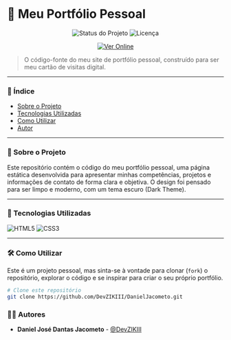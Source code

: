 # 🎨 Meu Portfólio Pessoal

<p align="center">
  <img src="https://img.shields.io/badge/status-ativo-brightgreen?style=for-the-badge" alt="Status do Projeto">
  <img src="https://img.shields.io/badge/licen%C3%A7a-MIT-blue?style=for-the-badge" alt="Licença">
</p>

<p align="center">
  </p>

<p align="center">
  <a href="https://devzikiii.github.io/DanielJacometo/" target="_blank">
    <img src="https://img.shields.io/badge/Ver_Online-Acessar_Portfólio-blueviolet?style=for-the-badge&logo=rocket" alt="Ver Online">
  </a>
</p>

> O código-fonte do meu site de portfólio pessoal, construído para ser meu cartão de visitas digital.

---

### 📝 Índice
- [Sobre o Projeto](#-sobre-o-projeto)
- [Tecnologias Utilizadas](#-tecnologias-utilizadas)
- [Como Utilizar](#-como-utilizar)
- [Autor](#-autor)

---

### 📖 Sobre o Projeto

Este repositório contém o código do meu portfólio pessoal, uma página estática desenvolvida para apresentar minhas competências, projetos e informações de contato de forma clara e objetiva. O design foi pensado para ser limpo e moderno, com um tema escuro (Dark Theme).

---

### 🚀 Tecnologias Utilizadas

<p align="left">
  <img src="https://img.shields.io/badge/HTML5-E34F26?style=for-the-badge&logo=html5&logoColor=white" alt="HTML5">
  <img src="https://img.shields.io/badge/CSS3-1572B6?style=for-the-badge&logo=css3&logoColor=white" alt="CSS3">
</p>

---

### 🛠️ Como Utilizar

Este é um projeto pessoal, mas sinta-se à vontade para clonar (`fork`) o repositório, explorar o código e se inspirar para criar o seu próprio portfólio.

```bash
# Clone este repositório
git clone https://github.com/DevZIKIII/DanielJacometo.git
```

### 👨‍💻 Autores
- **Daniel José Dantas Jacometo** - [@DevZIKIII](https://github.com/DevZIKIII)
